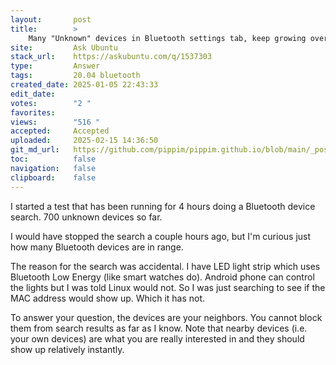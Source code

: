 ```yaml
---
layout:       post
title:        >
    Many "Unknown" devices in Bluetooth settings tab, keep growing over time
site:         Ask Ubuntu
stack_url:    https://askubuntu.com/q/1537303
type:         Answer
tags:         20.04 bluetooth
created_date: 2025-01-05 22:43:33
edit_date:    
votes:        "2 "
favorites:    
views:        "516 "
accepted:     Accepted
uploaded:     2025-02-15 14:36:50
git_md_url:   https://github.com/pippim/pippim.github.io/blob/main/_posts/2025/2025-01-05-Many-_Unknown_-devices-in-Bluetooth-settings-tab_-keep-growing-over-time.md
toc:          false
navigation:   false
clipboard:    false
---
```


I started a test that has been running for 4 hours doing a Bluetooth device search. 700 unknown devices so far.

I would have stopped the search a couple hours ago, but I'm curious just how many Bluetooth devices are in range.

The reason for the search was accidental. I have LED light strip which uses Bluetooth Low Energy (like smart watches do). Android phone can control the lights but I was told Linux would not. So I was just searching to see if the MAC address would show up. Which it has not.

To answer your question, the devices are your neighbors. You cannot block them from search results as far as I know. Note that nearby devices (i.e. your own devices) are what you are really interested in and they should show up relatively instantly.
